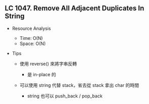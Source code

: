## LC 1047. Remove All Adjacent Duplicates In String
- Resource Analysis
    - Time: O(N)
    - Space: O(N)

- Tips
    - 使用 reverse() 來將字串反轉
        - 是 in-place 的

    - 可以使用 string 代替 stack，省去從 stack 拿出 char 的時間
        - string 也可以 push_back / pop_back